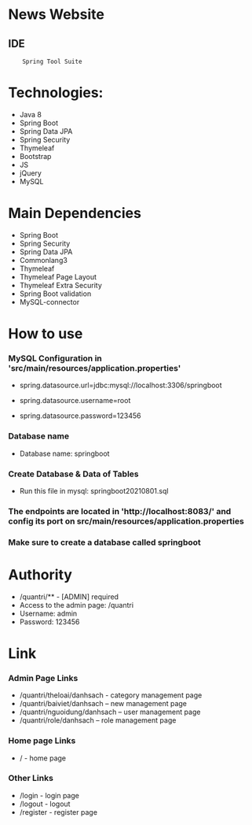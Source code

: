 # News Website
## IDE
		Spring Tool Suite

# Technologies:
-	Java 8
-	Spring Boot
-	Spring Data JPA
-	Spring Security
-	Thymeleaf
-	Bootstrap
-	JS
-	jQuery
-	MySQL
# Main Dependencies
- Spring Boot
- Spring Security
- Spring Data JPA
- Commonlang3
- Thymeleaf
- Thymeleaf Page Layout
- Thymeleaf Extra Security
- Spring Boot validation
- MySQL-connector
# How to use
### MySQL Configuration in 'src/main/resources/application.properties'
- spring.datasource.url=jdbc:mysql://localhost:3306/springboot

- spring.datasource.username=root

- spring.datasource.password=123456
### Database name
- Database name: springboot
### Create Database & Data of Tables
- Run this file in mysql: springboot20210801.sql
### The endpoints are located in 'http://localhost:8083/' and config its port on src/main/resources/application.properties
### Make sure to create a database called springboot
# Authority
- /quantri/** - [ADMIN] required
- Access to the admin page: /quantri
- Username: admin
- Password: 123456
# Link
### Admin Page Links
- /quantri/theloai/danhsach - category management page
- /quantri/baiviet/danhsach – new management page
- /quantri/nguoidung/danhsach – user management page
- /quantri/role/danhsach – role management page
### Home page Links
- / - home page
### Other Links
- /login - login page
- /logout - logout
- /register - register page



